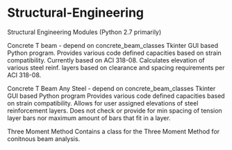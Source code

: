 # Structural-Engineering
Structural Engineering Modules (Python 2.7 primarily)

Concrete T beam - depend on concrete_beam_classes
Tkinter GUI based Python program.
Provides various code defined capacities based on strain compatibility. Currently based on ACI 318-08. Calculates elevation
of various steel reinf. layers based on clearance and spacing requirements per ACI 318-08.

Concrete T Beam Any Steel - depend on concrete_beam_classes
Tkinter GUI based Python program
Provides various code defined capacities based on strain compatibility. Allows for user assigned elevations of steel reinforcement
layers. Does not check or provide for min spacing of tension layer bars nor maximum amount of bars that fit in a layer.

Three Moment Method
Contains a class for the Three Moment Method for conitnous beam analysis.
